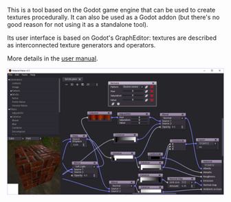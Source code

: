 This is a tool based on the Godot game engine that can be used to create textures procedurally. It can also be used as a Godot addon (but there's no good reason for not using it as a standalone tool).

Its user interface is based on Godot's GraphEditor: textures are described as interconnected texture generators and operators.

More details in the [user manual](https://rodzill4.github.io/godot-procedural-textures/doc/).

![Screenshot](addons/material_maker/doc/images/screenshot.png)

